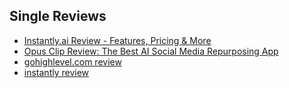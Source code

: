 
## Single Reviews

- [Instantly.ai Review - Features, Pricing & More](https://gist.github.com/devinschumacher/950ef851ed0f6b56e26a0ec279890a57)
- [Opus Clip Review: The Best AI Social Media Repurposing App](https://gist.github.com/devinschumacher/95b6f6c268382373cc167df28621d585)
- [gohighlevel.com review](https://gist.github.com/mdsbest/fd847ed9fe93c5b68f3a716c1c1acecf)
- [instantly review](https://gist.github.com/devinschumacher/950ef851ed0f6b56e26a0ec279890a57)
